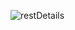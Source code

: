 ![restDetails](https://user-images.githubusercontent.com/108679567/236617562-eec4ec6e-868e-4bd4-aef0-8b4d7f22507f.png)
